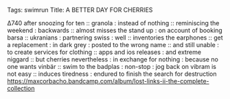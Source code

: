 Tags: swimrun
Title: A BETTER DAY FOR CHERRIES
  
∆740 after snoozing for ten :: granola : instead of nothing :: reminiscing the weekend : backwards :: almost misses the stand up : on account of booking barsa :: ukranians : partnering swiss : well :: inventories the earphones :: get a replacement : in dark grey : posted to the wrong name :: and still unable : to create services for clothing :: apps and ios releases : and extreme niggard :: but cherries nevertheless : in exchange for nothing : because no one wants vinbär :: swim to the badplas : non-stop : jog back on vibram is not easy :: induces tiredness : endured to finish the search for destruction  
<https://maxcorbacho.bandcamp.com/album/lost-links-ii-the-complete-collection>